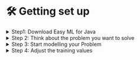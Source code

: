 # 🛠 Getting set up

<details>

<summary>Step1: Download Easy ML for Java</summary>

Go to [https://github.com/tomLamprecht/AI-Framework](https://github.com/tomLamprecht/AI-Framework) and clone this repository. This will be the foundation for our project.

</details>

<details>

<summary>Step 2: Think about the problem you want to solve</summary>

Not every problem can be solved with Machine Learning.\
So think about what exactly you want to achieve and if your expectations are realistic

</details>

<details>

<summary>Step 3: Start modelling your Problem</summary>

In order to solve the Problem the Framework will need to have a Model of it.\
How to implement a good model of your problem can you see on the next page.

</details>

<details>

<summary>Step 4: Adjust the training values</summary>

This may by far be the trickiest part of all.\
Sadly, there is no easy solution for this Problem, what values will work will always depend on the specific problem. You just have to try things out and see what works for you.

</details>
